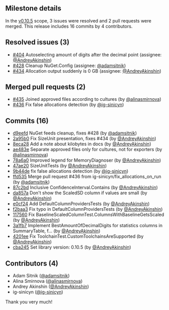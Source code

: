 ## Milestone details

In the [v0.10.5](https://github.com/dotnet/BenchmarkDotNet/issues?q=milestone:v0.10.5) scope, 
3 issues were resolved and 2 pull requests were merged.
This release includes 16 commits by 4 contributors.

## Resolved issues (3)

* [#404](https://github.com/dotnet/BenchmarkDotNet/issues/404) Autoselecting amount of digits after the decimal point (assignee: [@AndreyAkinshin](https://github.com/AndreyAkinshin))
* [#428](https://github.com/dotnet/BenchmarkDotNet/issues/428) Cleanup NuGet.Config (assignee: [@adamsitnik](https://github.com/adamsitnik))
* [#434](https://github.com/dotnet/BenchmarkDotNet/issues/434) Allocation output suddenly is 0 GB (assignee: [@AndreyAkinshin](https://github.com/AndreyAkinshin))

## Merged pull requests (2)

* [#435](https://github.com/dotnet/BenchmarkDotNet/pull/435) Joined approved files according to cultures (by [@alinasmirnova](https://github.com/alinasmirnova))
* [#436](https://github.com/dotnet/BenchmarkDotNet/pull/436) Fix false allocations detection (by [@ig-sinicyn](https://github.com/ig-sinicyn))

## Commits (16)

* [d9eefd](https://github.com/dotnet/BenchmarkDotNet/commit/d9eefd23203e25b276c3e7a5f5af474b5e554ba7) NuGet feeds cleanup, fixes #428 (by [@adamsitnik](https://github.com/adamsitnik))
* [2a95b0](https://github.com/dotnet/BenchmarkDotNet/commit/2a95b049167b30781b2d8054be84ccd9f125c24c) Fix SizeUnit presentation, fixes #434 (by [@AndreyAkinshin](https://github.com/AndreyAkinshin))
* [8eca28](https://github.com/dotnet/BenchmarkDotNet/commit/8eca28acf39fc59d6acb014f492abb27948e890d) Add a note about kilobytes in docs (by [@AndreyAkinshin](https://github.com/AndreyAkinshin))
* [ae483e](https://github.com/dotnet/BenchmarkDotNet/commit/ae483e434f825514e147e9b7ea3c35df4d4b9a3f) Separate approved files only for cultures, not for exporters (by [@alinasmirnova](https://github.com/alinasmirnova))
* [78a6a0](https://github.com/dotnet/BenchmarkDotNet/commit/78a6a0d3e7462c1ce6e65e36adb22c422f814dde) Improved legend for MemoryDiagnoser (by [@AndreyAkinshin](https://github.com/AndreyAkinshin))
* [47ae20](https://github.com/dotnet/BenchmarkDotNet/commit/47ae2074ceeadc5d5e7f52978b1796f4322f4795) SizeUnitTests (by [@AndreyAkinshin](https://github.com/AndreyAkinshin))
* [9b44de](https://github.com/dotnet/BenchmarkDotNet/commit/9b44de704b96e2333d762b14daa152d859b1917d) fix false allocations detection (by [@ig-sinicyn](https://github.com/ig-sinicyn))
* [ffd535](https://github.com/dotnet/BenchmarkDotNet/commit/ffd535abc2f7c3360f31a2c0403f3272e5afb62c) Merge pull request #436 from ig-sinicyn/fix_allocations_on_run (by [@adamsitnik](https://github.com/adamsitnik))
* [87c2bd](https://github.com/dotnet/BenchmarkDotNet/commit/87c2bd37790711356d3ae058c98b907fa1c62120) Inclusive ConfidenceInterval.Contains (by [@AndreyAkinshin](https://github.com/AndreyAkinshin))
* [da857a](https://github.com/dotnet/BenchmarkDotNet/commit/da857ad7eda77db813692d3c3678f8ad04f5af78) Don't show the ScaledSD column if values are small (by [@AndreyAkinshin](https://github.com/AndreyAkinshin))
* [e0cf24](https://github.com/dotnet/BenchmarkDotNet/commit/e0cf2405dd82cca4b9cff51426cb54a1446c545d) Add DefaultColumnProvidersTests (by [@AndreyAkinshin](https://github.com/AndreyAkinshin))
* [f2baa3](https://github.com/dotnet/BenchmarkDotNet/commit/f2baa3fd9fd212a7d021a8c675e04097da85444b) Fix typo in DefaultColumnProvidersTests (by [@AndreyAkinshin](https://github.com/AndreyAkinshin))
* [117560](https://github.com/dotnet/BenchmarkDotNet/commit/1175605c553b25b49dea3c065ae94179dfef6389) Fix BaselineScaledColumnTest.ColumnsWithBaselineGetsScaled (by [@AndreyAkinshin](https://github.com/AndreyAkinshin))
* [3a1fb7](https://github.com/dotnet/BenchmarkDotNet/commit/3a1fb7fbda842b6826f4dfd0a2f72479611f4b0a) Implement BestAmountOfDecimalDigits for statistics columns in SummaryTable, f... (by [@AndreyAkinshin](https://github.com/AndreyAkinshin))
* [4201ee](https://github.com/dotnet/BenchmarkDotNet/commit/4201eeac43c6d5bf0e62be58219ee59fcd1766bc) Fix ToolchainTest.CustomToolchainsAreSupported (by [@AndreyAkinshin](https://github.com/AndreyAkinshin))
* [cba245](https://github.com/dotnet/BenchmarkDotNet/commit/cba245602adfb1a64585e643879ebc1cbe5cf52a) Set library version: 0.10.5 (by [@AndreyAkinshin](https://github.com/AndreyAkinshin))

## Contributors (4)

* Adam Sitnik ([@adamsitnik](https://github.com/adamsitnik))
* Alina Smirnova ([@alinasmirnova](https://github.com/alinasmirnova))
* Andrey Akinshin ([@AndreyAkinshin](https://github.com/AndreyAkinshin))
* ig-sinicyn ([@ig-sinicyn](https://github.com/ig-sinicyn))

Thank you very much!

